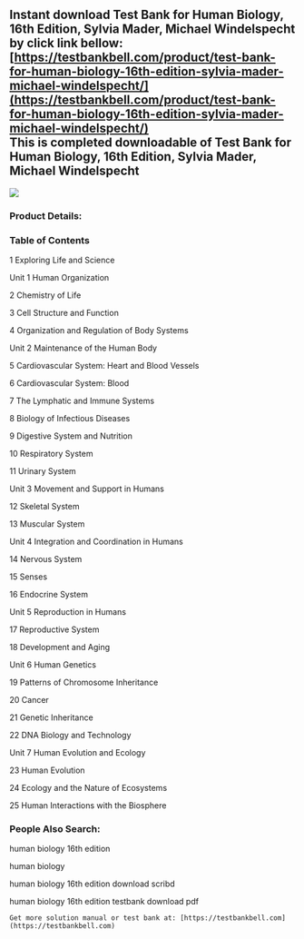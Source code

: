 Instant download **Test Bank for Human Biology, 16th Edition, Sylvia Mader, Michael Windelspecht** by click link bellow:  
[https://testbankbell.com/product/test-bank-for-human-biology-16th-edition-sylvia-mader-michael-windelspecht/](https://testbankbell.com/product/test-bank-for-human-biology-16th-edition-sylvia-mader-michael-windelspecht/)  
This is completed downloadable of Test Bank for Human Biology, 16th Edition, Sylvia Mader, Michael Windelspecht
---------------------------------------------------------------------------------------------------------------


![](https://testbankbell.com/wp-content/uploads/2023/05/9781260233032_TestBank.jpeg)
### Product Details:



 ### Table of Contents



 1 Exploring Life and Science

 Unit 1 Human Organization

 2 Chemistry of Life

 3 Cell Structure and Function

 4 Organization and Regulation of Body Systems

 Unit 2 Maintenance of the Human Body

 5 Cardiovascular System: Heart and Blood Vessels

 6 Cardiovascular System: Blood

 7 The Lymphatic and Immune Systems

 8 Biology of Infectious Diseases

 9 Digestive System and Nutrition

 10 Respiratory System

 11 Urinary System

 Unit 3 Movement and Support in Humans

 12 Skeletal System

 13 Muscular System

 Unit 4 Integration and Coordination in Humans

 14 Nervous System

 15 Senses

 16 Endocrine System

 Unit 5 Reproduction in Humans

 17 Reproductive System

 18 Development and Aging

 Unit 6 Human Genetics

 19 Patterns of Chromosome Inheritance

 20 Cancer

 21 Genetic Inheritance

 22 DNA Biology and Technology

 Unit 7 Human Evolution and Ecology

 23 Human Evolution

 24 Ecology and the Nature of Ecosystems

 25 Human Interactions with the Biosphere



 ### People Also Search:


 human biology 16th edition

 human biology

 human biology 16th edition download scribd

 human biology 16th edition testbank download pdf


    Get more solution manual or test bank at: [https://testbankbell.com](https://testbankbell.com)
